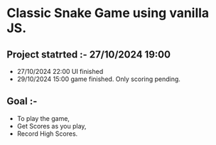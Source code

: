 # Classic Snake Game using vanilla JS.

## Project statrted :- 27/10/2024 19:00

- 27/10/2024 22:00 UI finished
- 29/10/2024 15:00 game finished. Only scoring pending.

## Goal :-

- To play the game,
- Get Scores as you play,
- Record High Scores.
